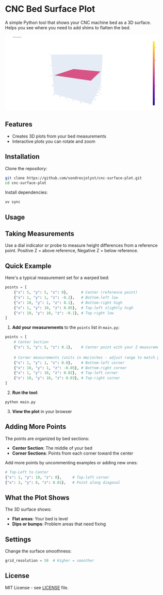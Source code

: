 # CNC Bed Surface Plot

A simple Python tool that shows your CNC machine bed as a 3D surface. Helps you see where you need to add shims to flatten the bed.

![CNC Bed Surface Plot Example](plot.png)

## Features

- Creates 3D plots from your bed measurements
- Interactive plots you can rotate and zoom

## Installation

Clone the repository:

```bash
git clone https://github.com/sondresjolyst/cnc-surface-plot.git
cd cnc-surface-plot
```

Install dependencies:

```bash
uv sync
```

## Usage

## Taking Measurements

Use a dial indicator or probe to measure height differences from a reference point.
Positive Z = above reference, Negative Z = below reference.

## Quick Example

Here's a typical measurement set for a warped bed:

```python
points = [
    {"x": 5, "y": 5, "z": 0},      # Center (reference point)
    {"x": 1, "y": 1, "z": -0.2},   # Bottom-left low
    {"x": 10, "y": 1, "z": 0.1},   # Bottom-right high
    {"x": 1, "y": 10, "z": 0.05},  # Top-left slightly high  
    {"x": 10, "y": 10, "z": -0.1}, # Top-right low
]
```

1. **Add your measurements** to the `points` list in `main.py`:

```python
points = [
    # Center Section
    {"x": 5, "y": 5, "z": 0.1},    # Center point with your Z measurement
    
    # Corner measurements (units in mm/inches - adjust range to match your bed size)
    {"x": 1, "y": 1, "z": 0.0},    # Bottom-left corner
    {"x": 10, "y": 1, "z": -0.05}, # Bottom-right corner
    {"x": 1, "y": 10, "z": 0.02},  # Top-left corner
    {"x": 10, "y": 10, "z": 0.03}, # Top-right corner
]
```

2. **Run the tool**:

```bash
python main.py
```

3. **View the plot** in your browser

## Adding More Points

The points are organized by bed sections:

- **Center Section**: The middle of your bed
- **Corner Sections**: Points from each corner toward the center

Add more points by uncommenting examples or adding new ones:

```python
# Top-Left to Center
{"x": 1, "y": 10, "z": 0},     # Top-left corner
{"x": 3, "y": 8, "z": 0.01},   # Point along diagonal
```

## What the Plot Shows

The 3D surface shows:

- **Flat areas**: Your bed is level
- **Dips or bumps**: Problem areas that need fixing

## Settings

Change the surface smoothness:

```python
grid_resolution = 50  # Higher = smoother
```

## License

MIT License - see [LICENSE](LICENSE) file.
